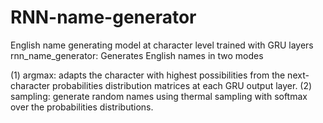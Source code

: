# RNN-name-generator
English name generating model at character level trained with GRU layers
rnn_name_generator: Generates English names in two modes 

(1) argmax: adapts the character with highest possibilities from the next-character probabilities distribution matrices at each GRU output layer.
(2) sampling: generate random names using thermal sampling with softmax over the probabilities distributions.
